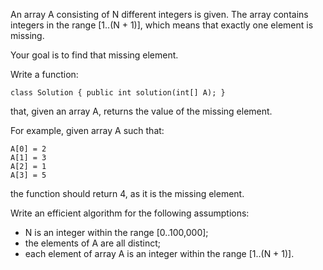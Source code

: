 An array A consisting of N different integers is given. The array contains integers in the range [1..(N + 1)], which means that exactly one element is missing.

Your goal is to find that missing element.

Write a function:

    class Solution { public int solution(int[] A); }

that, given an array A, returns the value of the missing element.

For example, given array A such that:

    A[0] = 2
    A[1] = 3
    A[2] = 1
    A[3] = 5

the function should return 4, as it is the missing element.

Write an efficient algorithm for the following assumptions:

* N is an integer within the range [0..100,000];
* the elements of A are all distinct;
* each element of array A is an integer within the range [1..(N + 1)].

